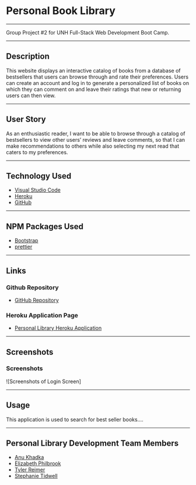 # Personal Book Library

***

Group Project #2 for UNH Full-Stack Web Development Boot Camp.

***

## Description

This website displays an interactive catalog of books from a database of bestsellers that users can browse through and rate their preferences. Users can create an account and log in to generate a personalized list of books on which they can comment on and leave their ratings that new or returning users can then view.


***

## User Story

As an enthusiastic reader, I want to be able to browse through a catalog of bestsellers to view other users’ reviews and leave comments, so that I can make recommendations to others while also selecting my next read that caters to my preferences. 

***

## Technology Used

- [Visual Studio Code](https://code.visualstudio.com/)
- [Heroku](https://www.heroku.com/)
- [GitHub](https://www.github.com)

***

## NPM Packages Used

- [Bootstrap](https://www.npmjs.com/package/bootstrap)
- [prettier](https://www.npmjs.com/package/prettier)


***

## Links

### Github Repository

- [GitHub Repository](https://github.com/Zeizil)

### Heroku Application Page 

- [Personal Library Heroku Application](https://)

***

## Screenshots

### Screenshots

![Screenshots of Login Screen]

***

## Usage

This application is used to search for best seller books....

***

## Personal Library Development Team Members

- [Anu Khadka](https://github.com/anukhadka19)
- [Elizabeth Philbrook](https://github.com/Zeizil)
- [Tyler Reimer](https://github.com/tjr1387)
- [Stephanie Tidwell](https://github.com/stephtidwell)
